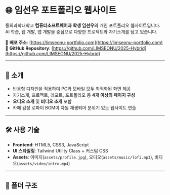 # 🌐 임선우 포트폴리오 웹사이트

동의과학대학교 **컴퓨터소프트웨어과 학생 임선우**의 개인 포트폴리오 웹사이트입니다.  
AI 학습, 웹 개발, 앱 개발을 중심으로 다양한 프로젝트와 자기소개를 담고 있습니다.  

🔗 **배포 주소**: [https://limseonu-portfolio.com](https://limseonu-portfolio.com)  
🔗 **GitHub Repository**: [https://github.com/LIMSEONU/2025-Hybrid](https://github.com/LIMSEONU/2025-Hybrid)

---

## 📖 소개

- 반응형 디자인을 적용하여 PC와 모바일 모두 최적화된 화면 제공
- 자기소개, 프로젝트, 레포트, 포트폴리오 등 **4개 이상의 페이지 구성**
- **오디오 소개** 및 **비디오 소개** 포함
- 카페 감성 로파이 BGM이 자동 재생되어 분위기 있는 웹사이트 연출

---

## 🛠 사용 기술

- **Frontend**: HTML5, CSS3, JavaScript
- **UI 스타일링**: Tailwind Utility Class + 커스텀 CSS
- **Assets**: 이미지(`assets/profile.jpg`), 오디오(`assets/music/lofi.mp3`), 비디오(`assets/video/intro.mp4`)

---

## 📂 폴더 구조


